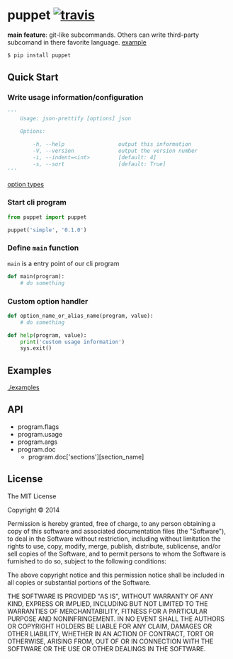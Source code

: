 puppet [![travis](https://img.shields.io/travis/poying/puppet.svg?style=flat)](https://travis-ci.org/poying/puppet)
======

__main feature__: git-like subcommands. Others can write third-party subcomand in there favorite language. [example](./examples/simple)

```bash
$ pip install puppet
```

## Quick Start

### Write usage information/configuration

```python
'''
    Usage: json-prettify [options] json

    Options:

        -h, --help                 output this information
        -V, --version              output the version number
        -i, --indent=<int>         [default: 4]
        -s, --sort                 [default: True]
'''
```

[option types](./puppet/parser/doc.py#L37)

### Start cli program

```python
from puppet import puppet

puppet('simple', '0.1.0')
```

### Define `main` function

`main` is a entry point of our cli program

```python
def main(program):
    # do something
```

### Custom option handler

```python
def option_name_or_alias_name(program, value):
    # do something

def help(program, value):
    print('custom usage information')
    sys.exit()
```

## Examples

[./examples](./examples)

## API

* program.flags
* program.usage
* program.args
* program.doc
    * program.doc['sections'][section_name]

## License

The MIT License

Copyright © 2014

Permission is hereby granted, free of charge, to any person obtaining a copy of this software and associated documentation files (the "Software"), to deal in the Software without restriction, including without limitation the rights to use, copy, modify, merge, publish, distribute, sublicense, and/or sell copies of the Software, and to permit persons to whom the Software is furnished to do so, subject to the following conditions:

The above copyright notice and this permission notice shall be included in all copies or substantial portions of the Software.

THE SOFTWARE IS PROVIDED "AS IS", WITHOUT WARRANTY OF ANY KIND, EXPRESS OR IMPLIED, INCLUDING BUT NOT LIMITED TO THE WARRANTIES OF MERCHANTABILITY, FITNESS FOR A PARTICULAR PURPOSE AND NONINFRINGEMENT. IN NO EVENT SHALL THE AUTHORS OR COPYRIGHT HOLDERS BE LIABLE FOR ANY CLAIM, DAMAGES OR OTHER LIABILITY, WHETHER IN AN ACTION OF CONTRACT, TORT OR OTHERWISE, ARISING FROM, OUT OF OR IN CONNECTION WITH THE SOFTWARE OR THE USE OR OTHER DEALINGS IN THE SOFTWARE.
